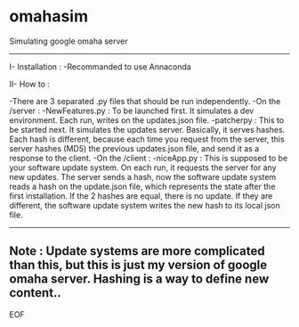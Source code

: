 # omahasim
Simulating google omaha server

-----------------------------
I- Installation : 
-Recommanded to use Annaconda

II- How to :

-There are 3 separated .py files that should be run independently.
-On the /server :
    -NewFeatures.py : To be launched first. It simulates a dev environment. Each run, writes on the updates.json file.
    -patcherpy : This to be started next. It simulates the updates server. Basically, it serves hashes.
     Each hash is different, because each time you request from the server, this server hashes (MD5) the previous updates.json file,
     and send it as a response to the client.
-On the /client :
     -niceApp.py : This is supposed to be your software update system. On each run, it requests the server for any new updates.
     The server sends a hash, now the software update system reads a hash on the update.json file, which represents the state after the first installation. If the 2 hashes are equal, there is no update. If they are different, the software update system writes the new hash to its local json file.
     
------
Note : Update systems are more complicated than this, but this is just my version of google omaha server. Hashing is a way to define new content..
-------

EOF
